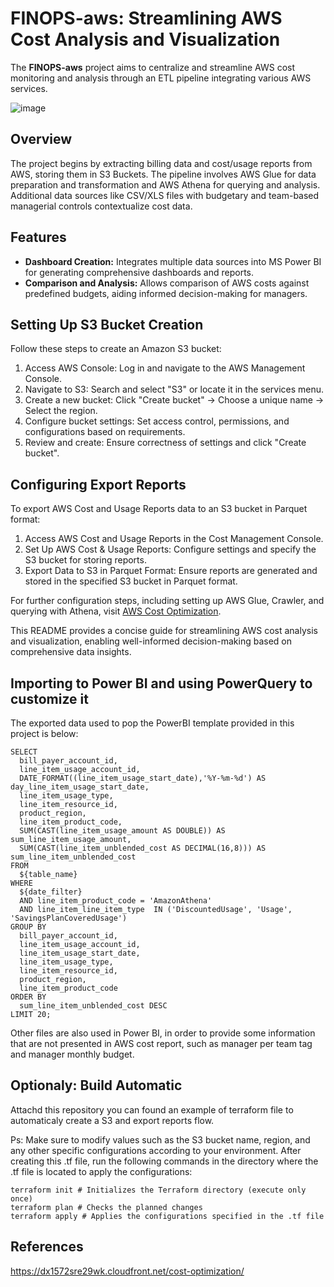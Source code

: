 # FINOPS-aws: Streamlining AWS Cost Analysis and Visualization

The **FINOPS-aws** project aims to centralize and streamline AWS cost monitoring and analysis through an ETL pipeline integrating various AWS services.

![image](https://github.com/glauberss2007/FINOPS-aws/assets/22028539/342f26a4-9151-4e63-ae70-3148d7274195)

## Overview

The project begins by extracting billing data and cost/usage reports from AWS, storing them in S3 Buckets. The pipeline involves AWS Glue for data preparation and transformation and AWS Athena for querying and analysis. Additional data sources like CSV/XLS files with budgetary and team-based managerial controls contextualize cost data.

## Features

- **Dashboard Creation:** Integrates multiple data sources into MS Power BI for generating comprehensive dashboards and reports.
- **Comparison and Analysis:** Allows comparison of AWS costs against predefined budgets, aiding informed decision-making for managers.

## Setting Up S3 Bucket Creation

Follow these steps to create an Amazon S3 bucket:

1. Access AWS Console: Log in and navigate to the AWS Management Console.
2. Navigate to S3: Search and select "S3" or locate it in the services menu.
3. Create a new bucket: Click "Create bucket" -> Choose a unique name -> Select the region.
4. Configure bucket settings: Set access control, permissions, and configurations based on requirements.
5. Review and create: Ensure correctness of settings and click "Create bucket".

## Configuring Export Reports

To export AWS Cost and Usage Reports data to an S3 bucket in Parquet format:

1. Access AWS Cost and Usage Reports in the Cost Management Console.
2. Set Up AWS Cost & Usage Reports: Configure settings and specify the S3 bucket for storing reports.
3. Export Data to S3 in Parquet Format: Ensure reports are generated and stored in the specified S3 bucket in Parquet format.

For further configuration steps, including setting up AWS Glue, Crawler, and querying with Athena, visit [AWS Cost Optimization](https://dx1572sre29wk.cloudfront.net/cost-optimization/).

This README provides a concise guide for streamlining AWS cost analysis and visualization, enabling well-informed decision-making based on comprehensive data insights.

## Importing to Power BI and using PowerQuery to customize it

The exported data used to pop the PowerBI template provided in this project is below:

````
SELECT 
  bill_payer_account_id,
  line_item_usage_account_id,
  DATE_FORMAT((line_item_usage_start_date),'%Y-%m-%d') AS day_line_item_usage_start_date, 
  line_item_usage_type,
  line_item_resource_id,
  product_region,
  line_item_product_code,
  SUM(CAST(line_item_usage_amount AS DOUBLE)) AS sum_line_item_usage_amount,
  SUM(CAST(line_item_unblended_cost AS DECIMAL(16,8))) AS sum_line_item_unblended_cost
FROM 
  ${table_name} 
WHERE 
  ${date_filter} 
  AND line_item_product_code = 'AmazonAthena'
  AND line_item_line_item_type  IN ('DiscountedUsage', 'Usage', 'SavingsPlanCoveredUsage')
GROUP BY 
  bill_payer_account_id,
  line_item_usage_account_id,
  line_item_usage_start_date,
  line_item_usage_type,
  line_item_resource_id,
  product_region,
  line_item_product_code
ORDER BY 
  sum_line_item_unblended_cost DESC
LIMIT 20; 

````

Other files are also used in Power BI, in order to provide some information that are not presented in AWS cost report, such as manager per team tag and manager monthly budget.

## Optionaly: Build Automatic

Attachd this repository you can found an example of terraform file to automaticaly create a S3 and export reports flow.

Ps: Make sure to modify values such as the S3 bucket name, region, and any other specific configurations according to your environment. After creating this .tf file, run the following commands in the directory where the .tf file is located to apply the configurations:

```
terraform init # Initializes the Terraform directory (execute only once)
terraform plan # Checks the planned changes
terraform apply # Applies the configurations specified in the .tf file
```


## References

https://dx1572sre29wk.cloudfront.net/cost-optimization/

